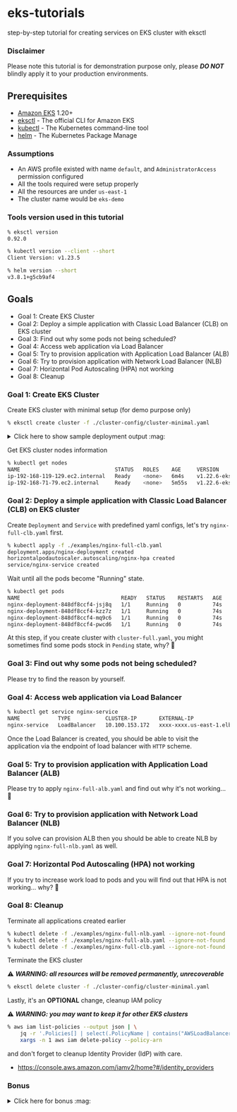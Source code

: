 # eks-tutorials

step-by-step tutorial for creating services on EKS cluster with eksctl

### Disclaimer

Please note this tutorial is for demonstration purpose only, please **_DO NOT_** blindly apply it to your production environments.

## Prerequisites

- [Amazon EKS](https://aws.amazon.com/eks/) 1.20+
- [eksctl](https://eksctl.io/) - The official CLI for Amazon EKS
- [kubectl](https://kubernetes.io/docs/tasks/tools/) - The Kubernetes command-line tool
- [helm](https://helm.sh/) - The Kubernetes Package Manage

### Assumptions

- An AWS profile existed with name `default`, and `AdministratorAccess` permission configured
- All the tools required were setup properly
- All the resources are under `us-east-1`
- The cluster name would be `eks-demo`

### Tools version used in this tutorial

```sh
% eksctl version
0.92.0

% kubectl version --client --short
Client Version: v1.23.5

% helm version --short
v3.8.1+g5cb9af4
```

## Goals

- Goal 1: Create EKS Cluster
- Goal 2: Deploy a simple application with Classic Load Balancer (CLB) on EKS cluster
- Goal 3: Find out why some pods not being scheduled?
- Goal 4: Access web application via Load Balancer
- Goal 5: Try to provision application with Application Load Balancer (ALB)
- Goal 6: Try to provision application with Network Load Balancer (NLB)
- Goal 7: Horizontal Pod Autoscaling (HPA) not working
- Goal 8: Cleanup


### Goal 1: Create EKS Cluster

Create EKS cluster with minimal setup (for demo purpose only)

```sh
% eksctl create cluster -f ./cluster-config/cluster-minimal.yaml
```

<details>
<summary>Click here to show sample deployment output :mag:</summary>

```
2022-XX-XX XX:XX:XX [ℹ]  eksctl version 0.92.0
2022-XX-XX XX:XX:XX [ℹ]  using region us-east-1
2022-XX-XX XX:XX:XX [ℹ]  subnets for us-east-1a - public:192.168.0.0/19 private:192.168.64.0/19
2022-XX-XX XX:XX:XX [ℹ]  subnets for us-east-1b - public:192.168.32.0/19 private:192.168.96.0/19
2022-XX-XX XX:XX:XX [ℹ]  nodegroup "mng-1" will use "" [AmazonLinux2/1.22]
2022-XX-XX XX:XX:XX [ℹ]  using Kubernetes version 1.22
2022-XX-XX XX:XX:XX [ℹ]  creating EKS cluster "eks-demo" in "us-east-1" region with managed nodes
2022-XX-XX XX:XX:XX [ℹ]  1 nodegroup (mng-1) was included (based on the include/exclude rules)
2022-XX-XX XX:XX:XX [ℹ]  will create a CloudFormation stack for cluster itself and 0 nodegroup stack(s)
2022-XX-XX XX:XX:XX [ℹ]  will create a CloudFormation stack for cluster itself and 1 managed nodegroup stack(s)
2022-XX-XX XX:XX:XX [ℹ]  if you encounter any issues, check CloudFormation console or try 'eksctl utils describe-stacks --region=us-east-1 --cluster=eks-demo'
2022-XX-XX XX:XX:XX [ℹ]  Kubernetes API endpoint access will use default of {publicAccess=true, privateAccess=false} for cluster "eks-demo" in "us-east-1"
2022-XX-XX XX:XX:XX [ℹ]  configuring CloudWatch logging for cluster "eks-demo" in "us-east-1" (enabled types: api, audit, authenticator, controllerManager, scheduler & no types disabled)
2022-XX-XX XX:XX:XX [ℹ]
2 sequential tasks: { create cluster control plane "eks-demo",
    2 sequential sub-tasks: {
        5 sequential sub-tasks: {
            wait for control plane to become ready,
            update CloudWatch log retention,
            associate IAM OIDC provider,
            2 sequential sub-tasks: {
                create IAM role for serviceaccount "kube-system/aws-node",
                create serviceaccount "kube-system/aws-node",
            },
            restart daemonset "kube-system/aws-node",
        },
        create managed nodegroup "mng-1",
    }
}
2022-XX-XX XX:XX:XX [ℹ]  building cluster stack "eksctl-eks-demo-cluster"
2022-XX-XX XX:XX:XX [ℹ]  deploying stack "eksctl-eks-demo-cluster"
2022-XX-XX XX:XX:XX [ℹ]  waiting for CloudFormation stack "eksctl-eks-demo-cluster"
2022-XX-XX XX:XX:XX [ℹ]  set log retention to 90 days for CloudWatch logging
2022-XX-XX XX:XX:XX [ℹ]  building iamserviceaccount stack "eksctl-eks-demo-addon-iamserviceaccount-kube-system-aws-node"
2022-XX-XX XX:XX:XX [ℹ]  deploying stack "eksctl-eks-demo-addon-iamserviceaccount-kube-system-aws-node"
2022-XX-XX XX:XX:XX [ℹ]  waiting for CloudFormation stack "eksctl-eks-demo-addon-iamserviceaccount-kube-system-aws-node"
2022-XX-XX XX:XX:XX [ℹ]  serviceaccount "kube-system/aws-node" already exists
2022-XX-XX XX:XX:XX [ℹ]  updated serviceaccount "kube-system/aws-node"
2022-XX-XX XX:XX:XX [ℹ]  daemonset "kube-system/aws-node" restarted
2022-XX-XX XX:XX:XX [ℹ]  building managed nodegroup stack "eksctl-eks-demo-nodegroup-mng-1"
2022-XX-XX XX:XX:XX [ℹ]  deploying stack "eksctl-eks-demo-nodegroup-mng-1"
2022-XX-XX XX:XX:XX [ℹ]  waiting for CloudFormation stack "eksctl-eks-demo-nodegroup-mng-1"
2022-XX-XX XX:XX:XX [ℹ]  waiting for the control plane availability...
2022-XX-XX XX:XX:XX [✔]  saved kubeconfig as "/Users/demoUser/.kube/config"
2022-XX-XX XX:XX:XX [ℹ]  no tasks
2022-XX-XX XX:XX:XX [✔]  all EKS cluster resources for "eks-demo" have been created
2022-XX-XX XX:XX:XX [ℹ]  nodegroup "mng-1" has 2 node(s)
2022-XX-XX XX:XX:XX [ℹ]  node "ip-192-168-119-129.ec2.internal" is ready
2022-XX-XX XX:XX:XX [ℹ]  node "ip-192-168-71-79.ec2.internal" is ready
2022-XX-XX XX:XX:XX [ℹ]  waiting for at least 2 node(s) to become ready in "mng-1"
2022-XX-XX XX:XX:XX [ℹ]  nodegroup "mng-1" has 2 node(s)
2022-XX-XX XX:XX:XX [ℹ]  node "ip-192-168-119-129.ec2.internal" is ready
2022-XX-XX XX:XX:XX [ℹ]  node "ip-192-168-71-79.ec2.internal" is ready
2022-XX-XX XX:XX:XX [ℹ]  kubectl command should work with "/Users/demoUser/.kube/config", try 'kubectl get nodes'
2022-XX-XX XX:XX:XX [✔]  EKS cluster "eks-demo" in "us-east-1" region is ready
```
</details>

Get EKS cluster nodes information

```sh
% kubectl get nodes
NAME                              STATUS   ROLES    AGE     VERSION
ip-192-168-119-129.ec2.internal   Ready    <none>   6m4s    v1.22.6-eks-7d68063
ip-192-168-71-79.ec2.internal     Ready    <none>   5m55s   v1.22.6-eks-7d68063
```

### Goal 2: Deploy a simple application with Classic Load Balancer (CLB) on EKS cluster

Create `Deployment` and `Service` with predefined yaml configs, let's try `nginx-full-clb.yaml` first.

```sh
% kubectl apply -f ./examples/nginx-full-clb.yaml
deployment.apps/nginx-deployment created
horizontalpodautoscaler.autoscaling/nginx-hpa created
service/nginx-service created
```

Wait until all the pods become "Running" state.

```sh
% kubectl get pods
NAME                                READY   STATUS    RESTARTS   AGE
nginx-deployment-848df8ccf4-jsj8q   1/1     Running   0          74s
nginx-deployment-848df8ccf4-kzz7z   1/1     Running   0          74s
nginx-deployment-848df8ccf4-mq9c6   1/1     Running   0          74s
nginx-deployment-848df8ccf4-pwcd6   1/1     Running   0          74s
```

At this step, if you create cluster with `cluster-full.yaml`, you might sometimes find some pods stock in `Pending` state, why? :thinking:

### Goal 3: Find out why some pods not being scheduled?

Please try to find the reason by yourself.

### Goal 4: Access web application via Load Balancer

```sh
% kubectl get service nginx-service
NAME            TYPE           CLUSTER-IP       EXTERNAL-IP                             PORT(S)        AGE
nginx-service   LoadBalancer   10.100.153.172   xxxx-xxxx.us-east-1.elb.amazonaws.com   80:32580/TCP   110s
```

Once the Load Balancer is created, you should be able to visit the application via the endpoint of load balancer with `HTTP` scheme.

### Goal 5: Try to provision application with Application Load Balancer (ALB)

Please try to apply `nginx-full-alb.yaml` and find out why it's not working... :thinking:

### Goal 6: Try to provision application with Network Load Balancer (NLB)

If you solve can provision ALB then you should be able to create NLB by applying `nginx-full-nlb.yaml` as well.

### Goal 7: Horizontal Pod Autoscaling (HPA) not working

If you try to increase work load to pods and you will find out that HPA is not working... why? :thinking:

### Goal 8: Cleanup

Terminate all applications created earlier

```sh
% kubectl delete -f ./examples/nginx-full-nlb.yaml --ignore-not-found
% kubectl delete -f ./examples/nginx-full-alb.yaml --ignore-not-found
% kubectl delete -f ./examples/nginx-full-clb.yaml --ignore-not-found
```

Terminate the EKS cluster

:warning: **_WARNING: all resources will be removed permanently, unrecoverable_**

```sh
% eksctl delete cluster -f ./cluster-config/cluster-minimal.yaml
```

Lastly, it's an **OPTIONAL** change, cleanup IAM policy

:warning: **_WARNING: you may want to keep it for other EKS clusters_**

```sh
% aws iam list-policies --output json | \
    jq -r '.Policies[] | select(.PolicyName | contains("AWSLoadBalancerControllerIAMPolicy")) | .Arn' | \
    xargs -n 1 aws iam delete-policy --policy-arn
```

and don't forget to cleanup Identity Provider (IdP) with care.
- https://console.aws.amazon.com/iamv2/home?#/identity_providers

### Bonus

<details>
<summary>Click here for bonus :mag:</summary>

You may find some useful installation scripts for install addons to your cluster under "./scripts" folder

#### Supported Addons:

- AWS EBS CSI Driver
- AWS EFS CSI Driver
- AWS FSx CSI Driver
- AWS Load Balancer Controller
- Cluster AutoScaler
- Metrics Server
</details>

